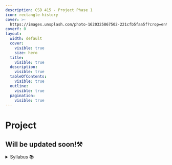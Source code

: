 ```yaml
---
description: CSD 415 - Project Phase 1
icon: rectangle-history
cover: >-
  https://images.unsplash.com/photo-1620325867502-221cfb5faa5f?crop=entropy&cs=srgb&fm=jpg&ixid=M3wxOTcwMjR8MHwxfHNlYXJjaHwyfHxwcm9qZWN0fGVufDB8fHx8MTc1MTU5NjUyNHww&ixlib=rb-4.1.0&q=85
coverY: 0
layout:
  width: default
  cover:
    visible: true
    size: hero
  title:
    visible: true
  description:
    visible: true
  tableOfContents:
    visible: true
  outline:
    visible: true
  pagination:
    visible: true
---
```


# Project

## Will be updated soon!⚒️

<details>

<summary>Syllabus 📚</summary>

[CSD 415](https://drive.google.com/file/d/1X7xt8UG9q8AzuB3RScNewzZoyiOMR3yM/view?usp=sharing) 👈

</details>
